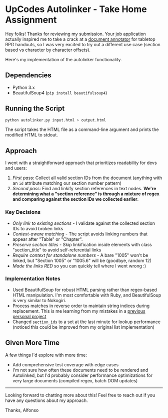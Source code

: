 # UpCodes Autolinker - Take Home Assignment

Hey folks! Thanks for reviewing my submission. Your job application actually inspired me to take a crack at a [document annotator](https://github.com/alfonsomartinezdev/rpg-annotator-frontend) for tabletop RPG handouts, so I was very excited to try out a different use case (section based vs character by character offsets).

Here's my implementation of the autolinker functionality.

## Dependencies

- Python 3.x
- BeautifulSoup4 (`pip install beautifulsoup4`)

## Running the Script

```bash
python autolinker.py input.html > output.html
```

The script takes the HTML file as a command-line argument and prints the modified HTML to stdout.

## Approach

I went with a straightforward approach that prioritizes readability for devs and users:

1. *First pass*: Collect all valid section IDs from the document (anything with an `id` attribute matching our section number pattern)
2. *Second pass*: Find and linkify section references in text nodes. **We're determining what a "section reference" is through a mixture of regex and comparing against the section IDs we collected earlier**.

### Key Decisions

- *Only link to existing sections* - I validate against the collected section IDs to avoid broken links
- *Context-aware matching* - The script avoids linking numbers that appear after "Table" or "Chapter".
- *Preserve section titles* - Skip linkification inside elements with class "section_title" to avoid self-referential links
- *Require context for standalone numbers* - A bare "1005" won't be linked, but "Section 1005" or "1005.6" will be (goodbye, random 12)
- *Made the links RED* so you can quickly tell where I went wrong :)

### Implementation Notes

- Used BeautifulSoup for robust HTML parsing rather than regex-based HTML manipulation. I'm most comfortable with Ruby, and BeautifulSoup is very similar to Nokogiri.
- Process matches in reverse order to maintain string indices during replacement. This is me learning from my mistakes in a [previous personal project](https://github.com/alfonsomartinezdev/rpg-annotator-api/blob/320af4633e36dcd8a0f5a6f03c8ead43982dd778/app/services/document_renderer.rb#L23)
- Changed `section_ids` to a set at the last minute for lookup performance (noticed this could be improved from my original list implementation)

## Given More Time

A few things I'd explore with more time:
- Add comprehensive test coverage with edge cases
- I'm not sure how often these documents need to be rendered and Autolinked, but I'd probably consider performance optimizations for very large documents (compiled regex, batch DOM updates)
---

Looking forward to chatting more about this! Feel free to reach out if you have any questions about my approach.

Thanks,
Alfonso
